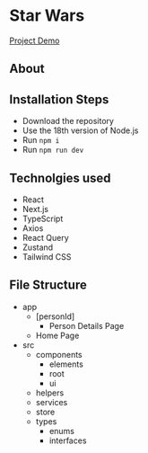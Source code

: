 # Star Wars

[Project Demo](https://next-countries-orpin.vercel.app/)

## About

## Installation Steps

-   Download the repository
-   Use the 18th version of Node.js
-   Run `npm i`
-   Run `npm run dev`

## Technolgies used

-   React
-   Next.js
-   TypeScript
-   Axios
-   React Query
-   Zustand
-   Tailwind CSS

## File Structure

-   app
    -   [personId]
        -   Person Details Page
    -   Home Page
-   src
    -   components
        -   elements
        -   root
        -   ui
    -   helpers
    -   services
    -   store
    -   types
        -   enums
        -   interfaces
